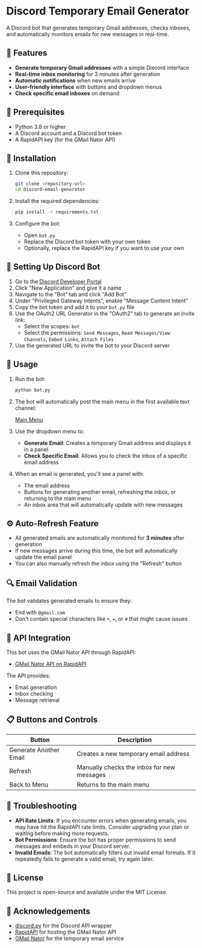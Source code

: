 # Discord Temporary Email Generator

A Discord bot that generates temporary Gmail addresses, checks inboxes, and automatically monitors emails for new messages in real-time.

## 📧 Features

- **Generate temporary Gmail addresses** with a simple Discord interface
- **Real-time inbox monitoring** for 3 minutes after generation
- **Automatic notifications** when new emails arrive
- **User-friendly interface** with buttons and dropdown menus
- **Check specific email inboxes** on demand

## 🔧 Prerequisites

- Python 3.8 or higher
- A Discord account and a Discord bot token
- A RapidAPI key (for the GMail Nator API)

## 🚀 Installation

1. Clone this repository:
   ```bash
   git clone <repository-url>
   cd discord-email-generator
   ```

2. Install the required dependencies:
   ```bash
   pip install -r requirements.txt
   ```

3. Configure the bot:
   - Open `bot.py` 
   - Replace the Discord bot token with your own token
   - Optionally, replace the RapidAPI key if you want to use your own

## 🔐 Setting Up Discord Bot

1. Go to the [Discord Developer Portal](https://discord.com/developers/applications)
2. Click "New Application" and give it a name
3. Navigate to the "Bot" tab and click "Add Bot"
4. Under "Privileged Gateway Intents", enable "Message Content Intent"
5. Copy the bot token and add it to your `bot.py` file
6. Use the OAuth2 URL Generator in the "OAuth2" tab to generate an invite link:
   - Select the scopes: `bot`
   - Select the permissions: `Send Messages`, `Read Messages/View Channels`, `Embed Links`, `Attach Files`
7. Use the generated URL to invite the bot to your Discord server

## 📝 Usage

1. Run the bot:
   ```bash
   python bot.py
   ```

2. The bot will automatically post the main menu in the first available text channel:

   [Main Menu](https://imgur.com/dzaLDBo)

3. Use the dropdown menu to:
   - **Generate Email**: Creates a temporary Gmail address and displays it in a panel
   - **Check Specific Email**: Allows you to check the inbox of a specific email address

4. When an email is generated, you'll see a panel with:
   - The email address
   - Buttons for generating another email, refreshing the inbox, or returning to the main menu
   - An inbox area that will automatically update with new messages

## ⚙️ Auto-Refresh Feature

- All generated emails are automatically monitored for **3 minutes** after generation
- If new messages arrive during this time, the bot will automatically update the email panel
- You can also manually refresh the inbox using the "Refresh" button

## 🔍 Email Validation

The bot validates generated emails to ensure they:
- End with `@gmail.com`
- Don't contain special characters like `+`, `=`, or `#` that might cause issues

## 🔄 API Integration

This bot uses the GMail Nator API through RapidAPI:
- [GMail Nator API on RapidAPI](https://rapidapi.com/johndevz/api/gmailnator)

The API provides:
- Email generation
- Inbox checking
- Message retrieval

## 📋 Buttons and Controls

| Button | Description |
|--------|-------------|
| Generate Another Email | Creates a new temporary email address |
| Refresh | Manually checks the inbox for new messages |
| Back to Menu | Returns to the main menu |

## 🤔 Troubleshooting

- **API Rate Limits**: If you encounter errors when generating emails, you may have hit the RapidAPI rate limits. Consider upgrading your plan or waiting before making more requests.
- **Bot Permissions**: Ensure the bot has proper permissions to send messages and embeds in your Discord server.
- **Invalid Emails**: The bot automatically filters out invalid email formats. If it repeatedly fails to generate a valid email, try again later.

## 📄 License

This project is open-source and available under the MIT License.

## 🙏 Acknowledgements

- [discord.py](https://github.com/Rapptz/discord.py) for the Discord API wrapper
- [RapidAPI](https://rapidapi.com/) for hosting the GMail Nator API
- [GMail Nator](https://www.gmailnator.com/) for the temporary email service
